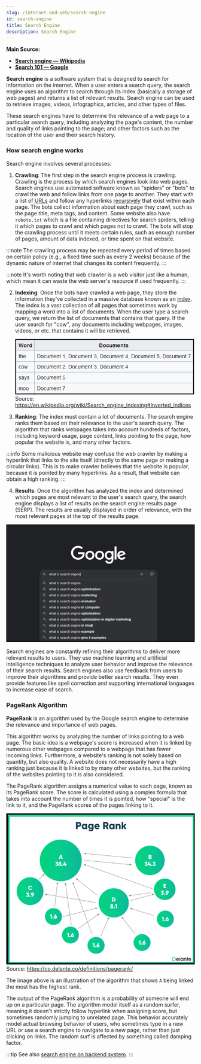 ```yaml
---
slug: /internet-and-web/search-engine
id: search-engine
title: Search Engine
description: Search Engine
---
```


**Main Source:**

- **[Search engine — Wikipedia](https://en.wikipedia.org/wiki/Search_engine)**
- **[Search 101 — Google](https://youtu.be/syKY8CrHkck?si=0cgD0sv7-jgOR2y3)**

**Search engine** is a software system that is designed to search for information on the internet. When a user enters a search query, the search engine uses an algorithm to search through its index (basically a storage of web pages) and returns a list of relevant results. Search engine can be used to retrieve images, videos, infographics, articles, and other types of files.

These search engines have to determine the relevance of a web page to a particular search query, including analyzing the page's content, the number and quality of links pointing to the page; and other factors such as the location of the user and their search history.

### How search engine works

Search engine involves several processes:

1. **Crawling**: The first step in the search engine process is crawling. Crawling is the process by which search engines look into web pages. Search engines use automated software known as "spiders" or "bots" to crawl the web and follow links from one page to another. They start with a list of [URLs](/internet-and-web/web-url) and follow any hyperlinks [recursively](/data-structures-and-algorithms/recursion) that exist within each page. The bots collect information about each page they crawl, such as the page title, meta tags, and content. Some website also have `robots.txt` which is a file containing directives for search spiders, telling it which pages to crawl and which pages not to crawl. The bots will stop the crawling process until it meets certain rules, such as enough number of pages, amount of data indexed, or time spent on that website.

  :::note
   The crawling process may be repeated every period of times based on certain policy (e.g., a fixed time such as every 2 weeks) because of the dynamic nature of internet that changes its content frequently.
  :::

  :::note
   It's worth noting that web crawler is a web visitor just like a human, which mean it can waste the web server's resource if used frequently.
  :::

2. **Indexing**: Once the bots have crawled a web page, they store the information they've collected in a massive database known as an [index](/database-system/database-index). The index is a vast collection of all pages that sometimes work by mapping a word into a list of documents. When the user type a search query, we return the list of documents that contains that query. If the user search for "cow", any documents including webpages, images, videos, or etc. that contains it will be retrieved.

   ![Indexing example](./indexing.png)  
   Source: https://en.wikipedia.org/wiki/Search_engine_indexing#Inverted_indices

3. **Ranking**: The index must contain a lot of documents. The search engine ranks them based on their relevance to the user's search query. The algorithm that ranks webpages takes into account hundreds of factors, including keyword usage, page content, links pointing to the page, how popular the website is, and many other factors.

  :::info
   Some malicious website may confuse the web crawler by making a hyperlink that links to the site itself (directly to the same page or making a circular links). This is to make crawler believes that the website is popular, because it is pointed by many hyperlinks. As a result, that website can obtain a high ranking.
  :::

4. **Results**: Once the algorithm has analyzed the index and determined which pages are most relevant to the user's search query, the search engine displays a list of results on the search engine results page (SERP). The results are usually displayed in order of relevance, with the most relevant pages at the top of the results page.

![Google as search engine example](./search-engine-example.png)

Search engines are constantly refining their algorithms to deliver more relevant results to users. They use machine learning and artificial intelligence techniques to analyze user behavior and improve the relevance of their search results. Search engines also use feedback from users to improve their algorithms and provide better search results. They even provide features like spell correction and supporting international languages to increase ease of search.

### PageRank Algorithm

**PageRank** is an algorithm used by the Google search engine to determine the relevance and importance of web pages.

This algorithm works by analyzing the number of links pointing to a web page. The basic idea is a webpage's score is increased when it is linked by numerous other webpages compared to a webpage that has fewer incoming links. Furthermore, a website's ranking is not solely based on quantity, but also quality. A website does not necessarily have a high ranking just because it is linked to by many other websites, but the ranking of the websites pointing to it is also considered.

The PageRank algorithm assigns a numerical value to each page, known as its PageRank score. The score is calculated using a complex formula that takes into account the number of times it is pointed, how "special" is the link to it, and the PageRank scores of the pages linking to it.

![Shows node that link to each other with the most link having the highest score](./page-rank.png)  
Source: https://co.delante.co/definitions/pagerank/

The image above is an illustration of the algorithm that shows `A` being linked the most has the highest rank.

The output of the PageRank algorithm is a probability of someone will end up on a particular page. The algorithm model itself as a random surfer, meaning it doesn't strictly follow hyperlink when assigning score, but sometimes randomly jumping to unrelated page. This behavior accurately model actual browsing behavior of users, who sometimes type in a new URL or use a search engine to navigate to a new page, rather than just clicking on links. The random surf is affected by something called damping factor.

:::tip
See also [search engine on backend system](/backend-system/search-engine).
:::
